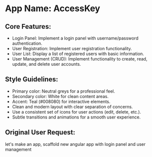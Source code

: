 # **App Name**: AccessKey

## Core Features:

- Login Panel: Implement a login panel with username/password authentication.
- User Registration: Implement user registration functionality.
- User List: Display a list of registered users with basic information.
- User Management (CRUD): Implement functionality to create, read, update, and delete user accounts.

## Style Guidelines:

- Primary color: Neutral greys for a professional feel.
- Secondary color: White for clean content areas.
- Accent: Teal (#008080) for interactive elements.
- Clean and modern layout with clear separation of concerns.
- Use a consistent set of icons for user actions (edit, delete, etc.).
- Subtle transitions and animations for a smooth user experience.

## Original User Request:
let's make an app, scaffold new angular app with login panel and user management
  